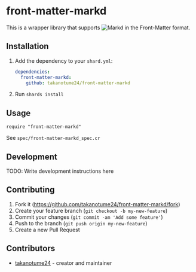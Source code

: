 # front-matter-markd

This is a wrapper library that supports ![Markd](https://github.com/icyleaf/markd) in the Front-Matter format.

## Installation

1. Add the dependency to your `shard.yml`:

   ```yaml
   dependencies:
     front-matter-markd:
       github: takanotume24/front-matter-markd
   ```

2. Run `shards install`

## Usage

```crystal
require "front-matter-markd"
```

See ``spec/front-matter-markd_spec.cr``

## Development

TODO: Write development instructions here

## Contributing

1. Fork it (<https://github.com/takanotume24/front-matter-markd/fork>)
2. Create your feature branch (`git checkout -b my-new-feature`)
3. Commit your changes (`git commit -am 'Add some feature'`)
4. Push to the branch (`git push origin my-new-feature`)
5. Create a new Pull Request

## Contributors

- [takanotume24](https://github.com/takanotume24) - creator and maintainer
